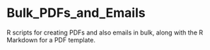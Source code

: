 # Bulk_PDFs_and_Emails
R scripts for creating PDFs and also emails in bulk, along with the R Markdown for a PDF template.
